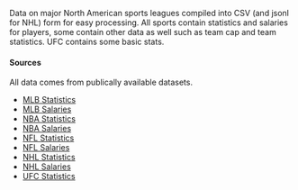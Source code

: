 Data on major North American sports leagues compiled into CSV (and jsonl for NHL) form for easy processing. 
All sports contain statistics and salaries for players, some contain other data as well such as team cap and team statistics. UFC contains some basic stats. 


#### Sources


All data comes from publically available datasets.

- [MLB Statistics](http://MLB.com)
- [MLB Salaries](http://fangraphs.com)
- [NBA Statistics](http://stats.nba.com)
- [NBA Salaries](http://hoopshype.com)
- [NFL Statistics](http://nfl.com)
- [NFL Salaries](http://overthecap.com)
- [NHL Statistics](http://nhl.com)
- [NHL Salaries](http://capwages.com)
- [UFC Statistics](http://statleaders.ufc.com)
